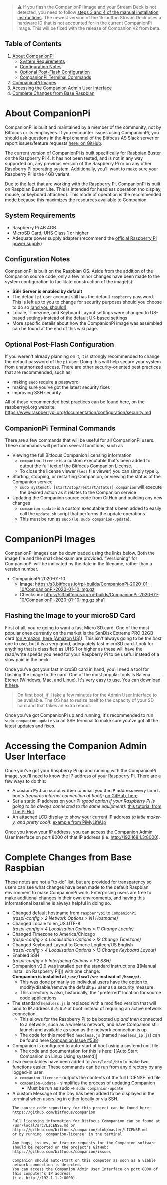 > :warning: If you flash the CompanionPi image and your Stream Deck is not detected, you need to follow [steps 3 and 4 of the manual installation instructions](https://github.com/bitfocus/companion/wiki/Manual-Install-on-Raspberry-Pi#installing-companion). The newest version of the 15-button Stream Deck uses a hardware ID that is not accounted for in the current CompanionPi image. This will be fixed with the release of Companion v2 from beta.

## Table of Contents
1. [About CompanionPi](#about-companionpi)
    * [System Requirements](#system-requirements)
    * [Configuration Notes](#configuration-notes)
    * [Optional Post-Flash Configuration](#optional-post-flash-configuration)
    * [CompanionPi Terminal Commands](#companionpi-terminal-commands)
1. [CompanionPi Images](#companionpi-images)
1. [Accessing the Companion Admin User Interface](#accessing-the-companion-admin-user-interface)
1. [Complete Changes from Base Raspbian](#complete-changes-from-base-raspbian)

# About CompanionPi
CompanionPi is built and maintained by a member of the community, not by Bitfocus or its employees. If you encounter issues using CompanionPi, you should ask questions in the #rpi channel of the Bitfocus AS Slack server or report issues/feature requests [here, on GitHub](https://github.com/bitfocus/companion/issues).

The current version of CompanionPi is built specifically for Rasbpian Buster on the Raspberry Pi 4. It has not been tested, and is not in any way supported on, any previous version of the Raspberry Pi or on any other Raspberry Pi operating system. Additionally, you'll want to make sure your Raspberry Pi is the 4GB variant.

Due to the fact that are working with the Raspberry Pi, CompanionPi is built on Raspbian Buster Lite. This is intended for headless operation (no display, mouse, or keyboard attached). This mode of operation is the recommended mode because this maximizes the resources available to Companion.

## System Requirements
* Raspberry Pi 4B 4GB
* MicroSD Card, UHS Class 1 or higher
* Adequate power supply adapter (recommend the [official Raspberry Pi power supply](https://www.raspberrypi.org/products/type-c-power-supply/))

## Configuration Notes
CompanionPi is built on the Raspbian OS. Aside from the addition of the Companion source code, only a few minor changes have been made to the system configuration to facilitate construction of the image(s):
* **SSH Server is enabled by default**
* The default `pi` user account still has the default `raspberry` password. This is left up to you to change for security purposes should you choose to do so [(and you should!)](https://www.raspberrypi.org/documentation/configuration/security.md)
* Locale, Timezone, and Keyboard Layout settings were changed to US-based settings instead of the default UK-based settings
* More specific details about how the CompanionPi image was assembled can be found at the end of this wiki page.

## Optional Post-Flash Configuration
If you weren't already planning on it, it is strongly recommended to change the default password of the `pi` user.  Doing this will help secure your system from unauthorized access. There are other security-oriented best practices that are recommended, such as:
* making `sudo` require a password
* making sure you've got the latest security fixes
* improving SSH security

All of these recommended best practices can be found here, on the raspberrypi.org website: https://www.raspberrypi.org/documentation/configuration/security.md

## CompanionPi Terminal Commands
There are a few commands that will be useful for all CompanionPi users. These commands will perform several functions, such as
* Viewing the full Bitfocus Companion licensing information
  * `companion-license` is a custom executable that's been added to output the full text of the Bitfocus Companion License.
  * To close the license viewer (`less` file viewer) you can simply type `q`.
* Starting, stopping, or restarting Companion, or viewing the status of the Companion service
  * `sudo systemctl [start/stop/restart/status] companion` will execute the desired action as it relates to the Companion service
* Updating the Companion source code from GitHub and building any new changes
  * `companion-update` is a custom executable that's been added to easily call the `update.sh` script that performs the update operations.
  * This must be run as `sudo` (i.e. `sudo companion-update`).

# CompanionPi Images
CompanionPi images can be downloaded using the links below. Both the image file and the sha1 checksum are provided. "Versioning" for CompanionPi will be indicated by the date in the filename, rather than a version number.
* CompanionPi 2020-01-10
  * Image: https://s3.bitfocus.io/rpi-builds/CompanionPi-2020-01-10/CompanionPi-2020-01-10.img.gz
  * Checksum: https://s3.bitfocus.io/rpi-builds/CompanionPi-2020-01-10/CompanionPi-2020-01-10.img.gz.sha1

## Flashing the Image to your microSD Card
First of all, you're going to want a fast Micro SD card. One of the most popular ones currently on the market is the SanDisk Extreme PRO 32GB card ([on Amazon, here (Amazon US)](https://www.amazon.com/gp/product/B06XYHN68L)). This isn't always going to be _the best_ one to use, but it is a very good, adequately fast microSD card. Look for anything that is classified as UHS 1 or higher as these will have the read/write speeds you need for your Raspberry Pi to be useful instead of a slow pain in the neck.

Once you've got your fast microSD card in hand, you'll need a tool for flashing the image to the card. One of the most popular tools is Balena Etcher (Windows, Mac, and Linux). It's very easy to use. You can [download it here](https://www.balena.io/etcher/).

> On first boot, it'll take a few minutes for the Admin User Interface to be available. The OS has to resize itself to the capacity of your SD card and that takes an extra reboot.

Once you've got CompanionPi up and running, it's recommended to run `sudo companion-update` via an SSH terminal to make sure you've got all the latest updates and fixes.

# Accessing the Companion Admin User Interface
Once you've got your Raspberry Pi up and running with the CompanionPi image, you'll need to know the IP address of your Raspberry Pi. There are a few ways to do this:
* A custom Python script written to email you the IP address every time it boots _(requires internet connection at boot)_: [on GitHub, here](https://github.com/oliverscheer/send-email-with-device-ip-address)
* Set a static IP address on your Pi _(good option if your Raspberry Pi is going to be always connected to the same equipment)_: [this tutorial from The Pi Hut](https://thepihut.com/blogs/raspberry-pi-tutorials/how-to-give-your-raspberry-pi-a-static-ip-address-update)
* An attached LCD display to show your current IP address _(a little maker-y, and pretty cool)_: [example from PiMyLifeUp](https://pimylifeup.com/raspberry-pi-lcd-16x2/)

Once you know your IP address, you can access the Companion Admin User Interface on port 8000 of that IP address (i.e. http://192.168.1.3:8000).


# Complete Changes from Base Raspbian
These notes are not a "to-do" list, but are provided for transparency so users can see what changes have been made to the default Raspbian environment to make CompanionPi work. Enterprising users are free to make additional changes in their own environments, and having this informational baseline is always helpful in doing so.

* Changed default hostname from `raspberrypi` to `CompanionPi`  
_(raspi-config > 2 Network Options > N1 Hostname)_
* Changed Locale to en_US.UTF-8  
_(raspi-config > 4 Localisation Options > I1 Change Locale)_
* Changed Timezone to America/Chicago  
_(raspi-config > 4 Localisation Options > I2 Change Timezone)_
* Changed Keyboard Layout to Generic Logitech/US English  
_(raspi-config > 4 Localisation Options > I3 Change Keyboard Layout)_
* Enabled SSH  
_(raspi-config > 5 Interfacing Options > P2 SSH)_
* Companion v2.0 was installed per the standard instructions ([[Manual Install on Raspberry Pi]]) with one change:  
**Companion is installed at `/usr/local/src` instead of `/home/pi`.**
  * This was done primarily so individual users have the option to modify/disable/remove the default `pi` user as a security measure.
  * This directory is also, historically, the "preferred" location for source code applications.
* The standard `headless.js` is replaced with a modified version that will bind to IP address `0.0.0.0` at boot instead of requiring an active network connection.
  * This allows for the Raspberry Pi to be booted up _and then_ connected to a network, such as a wireless network, and have Companion still launch and available as soon as the network connection is up.
  * The code for this modified `headless.js` (named `headless_ip.js`) can be found here [Companion Issue #538](https://github.com/bitfocus/companion/issues/538#issuecomment-472007173)
* Companion is configured to auto-start at boot using a systemd unit file.
  * The code and documentation for this is here: [[Auto Start Companion on Linux Using systemd]]
* Two executables have been added to `/usr/local/bin` to make two functions easier. These commands can be run from any directory by any logged-in user.
  * `companion-license` - outputs the contents of the full LICENSE.md file
  * `companion-update` - simplifies the process of updating Companion
    * Must be run as sudo -> `sudo companion-update`
* A custom Message of the Day has been added to be displayed in the terminal when users log in either locally or via SSH.  
   ```This Raspberry Pi is running the Bitfocus Companion software, version 1.4.0.  
   The source code repository for this project can be found here:  
   https://github.com/bitfocus/companion
   
   Full licensing information for Bitfocus Commpanion can be found at
   /usr/local/src/LICENSE.md or https://github.com/bitfocus/companion/blob/master/LICENSE.md  
   or by running 'companion-license' in the terminal
   
   Any bugs, issues, or feature requests for the Companion software should be reported on the project's GitHub:  
   https://github.com/bitfocus/companion/issues
   
   Companion should auto-start on this computer as soon as a viable network connection is detected.  
   You can access the Companion Admin User Interface on port 8000 of this computer's IP address  
   (i.e. http://192.1.1.2:8000).
   ```